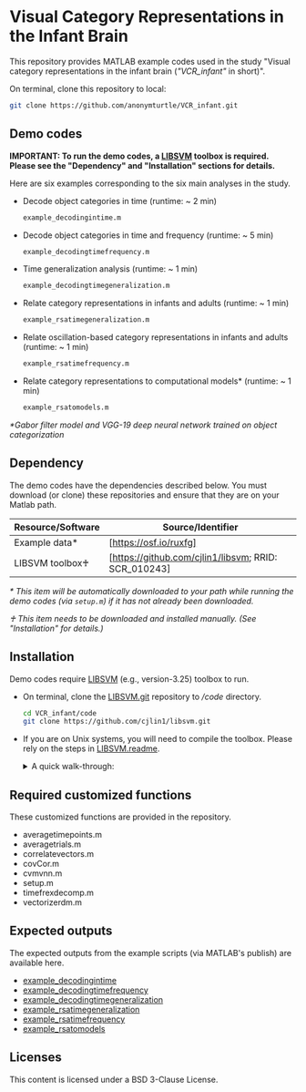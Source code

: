 # Visual Category Representations in the Infant Brain
This repository provides MATLAB example codes used in the study "Visual category representations in the infant brain (_"VCR_infant"_ in short)". 

On terminal, clone this repository to local:
```sh
git clone https://github.com/anonymturtle/VCR_infant.git
```

## Demo codes
**IMPORTANT: To run the demo codes, a [LIBSVM] toolbox is required. Please see the "Dependency" and "Installation" sections for details.** 

Here are six examples corresponding to the six main analyses in the study.

- Decode object categories in time (runtime: ~ 2 min) 
    ```sh
    example_decodingintime.m
    ```
- Decode object categories in time and frequency (runtime: ~ 5 min) 
    ```sh
    example_decodingtimefrequency.m
    ```
- Time generalization analysis (runtime: ~ 1 min) 
    ```sh
    example_decodingtimegeneralization.m 
    ```
- Relate category representations in infants and adults (runtime: ~ 1 min) 
    ```sh
    example_rsatimegeneralization.m 
    ```
- Relate oscillation-based category representations in infants and adults (runtime: ~ 1 min) 
    ```sh
    example_rsatimefrequency.m
    ```
- Relate category representations to computational models* (runtime: ~ 1 min) 
    ```sh
    example_rsatomodels.m
    ```
_*Gabor filter model and VGG-19 deep neural network trained on object categorization_

## Dependency
The demo codes have the dependencies described below. You must download (or clone) these repositories and ensure that they are on your Matlab path.

| Resource/Software | Source/Identifier |
| ------ | ------ |
| Example data* | [https://osf.io/ruxfg] |
| LIBSVM toolbox♰ | [https://github.com/cjlin1/libsvm; RRID: SCR_010243] |

_* This item will be automatically downloaded to your path while running the demo codes (via ```setup.m```) if it has not already been downloaded._

_♰ This item needs to be downloaded and installed manually. (See "Installation" for details.)_

## Installation
Demo codes require [LIBSVM] (e.g., version-3.25) toolbox to run.
- On terminal, clone the [LIBSVM.git] repository to _/code_ directory.
    ```sh
    cd VCR_infant/code
    git clone https://github.com/cjlin1/libsvm.git
    ```
- If you are on Unix systems, you will need to compile the toolbox. Please rely on the steps in [LIBSVM.readme].
    <details><summary>A quick walk-through:</summary>
    <p>   

    - On MATLAB command window, type:
    ``` sh
    >> cd libsvm/matlab
    >> matlabroot % check your $MATLABROOT
    >> edit Makefile 
    ```
    - On MATLAB editor, manually edit the "Makefile":
    ```sh
    a) In line:3, change the "MATLABDIR ?= " to your $MATLABROOT 
    b) save the "Makefile"
    ```
    - Back on MATLAB command window, type:
    ``` sh
    >> make % it will take a few seconds to compile 
    ```
    _For more details, please see [LIBSVM.readme]._

    </p>
    </details>

## Required customized functions
These customized functions are provided in the repository. 

- averagetimepoints.m
- averagetrials.m
- correlatevectors.m
- covCor.m
- cvmvnn.m
- setup.m
- timefrexdecomp.m
- vectorizerdm.m

## Expected outputs 
The expected outputs from the example scripts (via MATLAB's publish) are available here.
- [example_decodingintime]
- [example_decodingtimefrequency]
- [example_decodingtimegeneralization]
- [example_rsatimegeneralization]
- [example_rsatimefrequency]
- [example_rsatomodels]

## Licenses
This content is licensed under a BSD 3-Clause License.

[//]: # (These are reference links used in the body of this note and they get stripped out when the markdown processor does its job. There is no need to format it nicely because it shouldn't be seen. Thanks SO - http://stackoverflow.com/questions/4823468/store-comments-in-markdown-syntax)
   [LIBSVM]: <https://www.csie.ntu.edu.tw/~cjlin/libsvm/>
   [LIBSVM.git]:  <https://github.com/cjlin1/libsvm/>
   [LIBSVM.readme]: <https://github.com/cjlin1/libsvm/blob/master/matlab/README>
   [example_decodingintime]: <http://htmlpreview.github.io/?https://github.com/anonymturtle/VCR_infant/blob/main/code/html/example_decodingintime.html>
   [example_decodingtimefrequency]: <http://htmlpreview.github.io/?https://github.com/anonymturtle/VCR_infant/blob/main/code/html/example_decodingtimefrequency.html>
   [example_decodingtimegeneralization]: <http://htmlpreview.github.io/?https://github.com/anonymturtle/VCR_infant/blob/main/code/html/example_decodingtimegeneralization.html>
   [example_rsatimegeneralization]: <http://htmlpreview.github.io/?https://github.com/anonymturtle/VCR_infant/blob/main/code/html/example_rsatimegeneralization.html>
   [example_rsatimefrequency]: <http://htmlpreview.github.io/?https://github.com/anonymturtle/VCR_infant/blob/main/code/html/example_rsatimefrequency.html>
   [example_rsatomodels]: <http://htmlpreview.github.io/?https://github.com/anonymturtle/VCR_infant/blob/main/code/html/example_rsatomodels.html>
